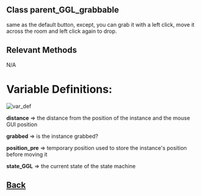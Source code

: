 ## Class parent_GGL_grabbable

same as the default button, except, you can grab it with a left click, move it across the room and left click again to drop.
  
## Relevant Methods

N/A

# Variable Definitions:

![var_def](https://github.com/Ced30/GML-GUI-Library-GGL-Documentation/blob/main/Images/API/GGL_instance/parent_GGL_grabbable.png)

**distance**     => the distance from the position of the instance and the mouse GUI position

**grabbed**      => is the instance grabbed?

**position_pre** => temporary position used to store the instance's position before moving it

**state_GGL**    => the current state of the state machine

## [Back](https://github.com/Ced30/GML-GUI-Library-GGL-Documentation/blob/main/API/Instance%20Classes.md)
